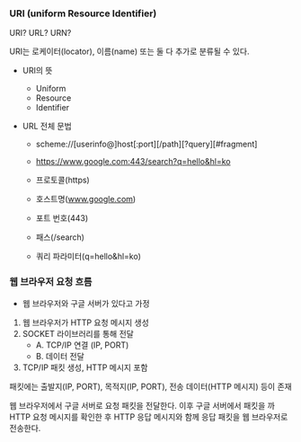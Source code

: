 ### URI (uniform Resource Identifier)

URI? URL? URN?

URI는 로케이터(locator), 이름(name) 또는 둘 다 추가로 분류될 수 있다.

* URI의 뜻
    * Uniform
    * Resource
    * Identifier

* URL 전체 문법
    * scheme://[userinfo@]host[:port][/path][?query][#fragment]
    * https://www.google.com:443/search?q=hello&hl=ko

    * 프로토콜(https)
    * 호스트명(www.google.com)
    * 포트 번호(443)
    * 패스(/search)
    * 쿼리 파라미터(q=hello&hl=ko)

### 웹 브라우저 요청 흐름

* 웹 브라우저와 구글 서버가 있다고 가정

1. 웹 브라우저가 HTTP 요청 메시지 생성
2. SOCKET 라이브러리를 통해 전달
    * A. TCP/IP 연결 (IP, PORT)
    * B. 데이터 전달
3. TCP/IP 패킷 생성, HTTP 메시지 포함

패킷에는 출발지(IP, PORT), 목적지(IP, PORT), 전송 데이터(HTTP 메시지) 등이 존재

웹 브라우저에서 구글 서버로 요청 패킷을 전달한다. 
이후 구글 서버에서 패킷을 까 HTTP 요청 메시지를 확인한 후 HTTP 응답 메시지와 함께 응답 패킷을 웹 브라우저로 전송한다.


